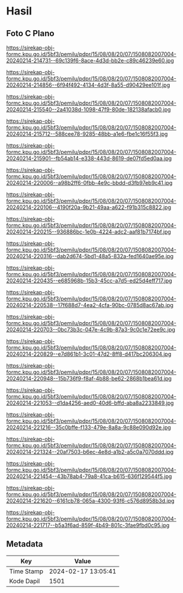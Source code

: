 # Hasil

## Foto C Plano

https://sirekap-obj-formc.kpu.go.id/5bf3/pemilu/pdpr/15/08/08/20/07/1508082007004-20240214-214731--69c139f6-8ace-4d3d-bb2e-c89c46239e60.jpg

https://sirekap-obj-formc.kpu.go.id/5bf3/pemilu/pdpr/15/08/08/20/07/1508082007004-20240214-214856--6f94f492-4134-4d3f-8a55-d90429ee101f.jpg

https://sirekap-obj-formc.kpu.go.id/5bf3/pemilu/pdpr/15/08/08/20/07/1508082007004-20240214-215540--2a41038d-1098-47f9-80de-182138afacb0.jpg

https://sirekap-obj-formc.kpu.go.id/5bf3/pemilu/pdpr/15/08/08/20/07/1508082007004-20240214-215712--588cee78-9285-48bb-a1e6-fbe1c16f55f3.jpg

https://sirekap-obj-formc.kpu.go.id/5bf3/pemilu/pdpr/15/08/08/20/07/1508082007004-20240214-215901--fb54ab14-e338-443d-8619-de07fd5ed0aa.jpg

https://sirekap-obj-formc.kpu.go.id/5bf3/pemilu/pdpr/15/08/08/20/07/1508082007004-20240214-220006--a98b2ff6-0fbb-4e9c-bbdd-d3fb97eb9c41.jpg

https://sirekap-obj-formc.kpu.go.id/5bf3/pemilu/pdpr/15/08/08/20/07/1508082007004-20240214-220106--4190f20a-9b21-49aa-a622-f91b315c8822.jpg

https://sirekap-obj-formc.kpu.go.id/5bf3/pemilu/pdpr/15/08/08/20/07/1508082007004-20240214-220215--936886bc-1e0b-4224-adc2-aaf81b7174bf.jpg

https://sirekap-obj-formc.kpu.go.id/5bf3/pemilu/pdpr/15/08/08/20/07/1508082007004-20240214-220316--dab2d674-5bd1-48a5-832a-fed1640ae95e.jpg

https://sirekap-obj-formc.kpu.go.id/5bf3/pemilu/pdpr/15/08/08/20/07/1508082007004-20240214-220435--e685968b-15b3-45cc-a7d5-ed25d4eff717.jpg

https://sirekap-obj-formc.kpu.go.id/5bf3/pemilu/pdpr/15/08/08/20/07/1508082007004-20240214-220538--17f688d7-4ea2-4cfa-90bc-0785d8ac67ab.jpg

https://sirekap-obj-formc.kpu.go.id/5bf3/pemilu/pdpr/15/08/08/20/07/1508082007004-20240214-220703--0bc73b3c-047e-4c9b-87a3-9c0c1e72ee9c.jpg

https://sirekap-obj-formc.kpu.go.id/5bf3/pemilu/pdpr/15/08/08/20/07/1508082007004-20240214-220829--e7d861b1-3c01-47d2-8ff8-d417bc206304.jpg

https://sirekap-obj-formc.kpu.go.id/5bf3/pemilu/pdpr/15/08/08/20/07/1508082007004-20240214-220948--15b736f9-f8af-4b88-be62-2868b1bea61d.jpg

https://sirekap-obj-formc.kpu.go.id/5bf3/pemilu/pdpr/15/08/08/20/07/1508082007004-20240214-221053--d1da4256-aed0-40d6-bffd-aba8a2233849.jpg

https://sirekap-obj-formc.kpu.go.id/5bf3/pemilu/pdpr/15/08/08/20/07/1508082007004-20240214-221216--35c0bffe-f133-479e-8a8a-9c88e090d92e.jpg

https://sirekap-obj-formc.kpu.go.id/5bf3/pemilu/pdpr/15/08/08/20/07/1508082007004-20240214-221324--20af7503-b6ec-4e8d-a1b2-a5c0a7070ddd.jpg

https://sirekap-obj-formc.kpu.go.id/5bf3/pemilu/pdpr/15/08/08/20/07/1508082007004-20240214-221454--43b78ab4-79a8-41ca-b615-636f129544f5.jpg

https://sirekap-obj-formc.kpu.go.id/5bf3/pemilu/pdpr/15/08/08/20/07/1508082007004-20240214-221620--6161cb78-065a-4300-93f6-c576d8958b3d.jpg

https://sirekap-obj-formc.kpu.go.id/5bf3/pemilu/pdpr/15/08/08/20/07/1508082007004-20240214-221717--b5a3f6ad-859f-4b49-801c-3fae9fbd0c95.jpg


## Metadata

| Key        | Value               |
| ---------- | ------------------- |
| Time Stamp | 2024-02-17 13:05:41 |
| Kode Dapil | 1501                |



